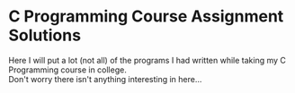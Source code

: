 # C Programming Course Assignment Solutions
Here I will put a lot (not all) of the programs I had written while taking my C Programming course in college.<br>
Don't worry there isn't anything interesting in here...
